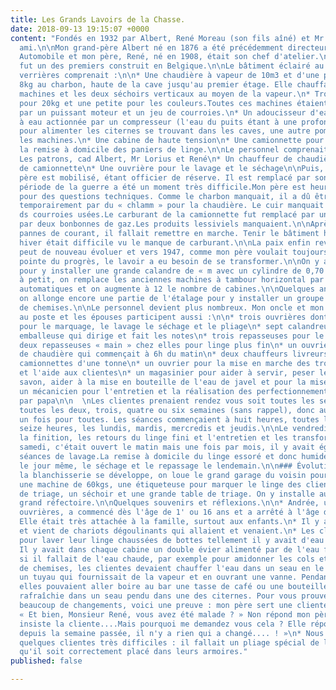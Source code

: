 ```yaml
---
title: Les Grands Lavoirs de la Chasse.
date: 2018-09-13 19:15:07 +0000
content: "Fondés en 1932 par Albert, René Moreau (son fils aîné) et Mr Lorius, un
  ami.\n\nMon grand-père Albert né en 1876 a été précédemment directeur chez Minerva
  Automobile et mon père, René, né en 1908, était son chef d'atelier.\n\nCe lavoir
  fut un des premiers construit en Belgique.\n\nLe bâtiment éclairé au nord par des
  verrières comprenait :\n\n* Une chaudière à vapeur de 10m3 et d'une pression de
  8kg au charbon, haute de la cave jusqu'au premier étage. Elle chauffait l'eau des
  machines et les deux séchoirs verticaux au moyen de la vapeur.\n* Trois essoreuses
  pour 20kg et une petite pour les couleurs.Toutes ces machines étaient actionnées
  par un puissant moteur et un jeu de courroies.\n* Un adoucisseur d'eau\n* Une pompe
  à eau actionnée par un compresseur (l'eau du puits étant à une profondeur de 60m)
  pour alimenter les citernes se trouvant dans les caves, une autre pompe pour alimenter
  les machines.\n* Une cabine de haute tension\n* Une camionnette pour la prise et
  la remise à domicile des paniers de linge.\n\nLe personnel comprenait à cette époque :\n\n*
  Les patrons, cad Albert, Mr Lorius et René\n* Un chauffeur de chaudière\n* Un chauffeur
  de camionnette\n* Une ouvrière pour le lavage et le séchage\n\nPuis, en 1939, mon
  père est mobilisé, étant officier de réserve. Il est remplacé par son frère Jean.\n\nLa
  période de la guerre a été un moment très difficile.Mon père est heureusement revenu
  pour des questions techniques. Comme le charbon manquait, il a dû être remplacé
  temporairement par du « chlamm » pour la chaudière. Le cuir manquait pour le remplacement
  ds courroies usées.Le carburant de la camionnette fut remplacé par un gazogène puis
  par deux bonbonnes de gaz.Les produits lessiviels manquaient.\n\nAprès les fréquentes
  pannes de courant, il fallait remettre en marche. Tenir le bâtiment hors gel en
  hiver était difficile vu le manque de carburant.\n\nLa paix enfin revenue, le lavoir
  peut de nouveau évoluer et vers 1947, comme mon père voulait toujours être à la
  pointe du progrès, le lavoir a eu besoin de se transformer.\n\nOn y agrandit l'étage
  pour y installer une grande calandre de « m avec un cylindre de 0,70 de diamètre.\n\nPetit
  à petit, on remplace les anciennes machines à tambour horizontal par des machines
  automatiques et on augmente à 12 le nombre de cabines.\n\nQuelques années plus tard,
  on allonge encore une partie de l'étalage pour y installer un groupe de repassage
  de chemises.\n\nLe personnel devient plus nombreux. Mon oncle et mon père sont toujours
  au poste et les épouses participent aussi :\n\n* trois ouvrières dont une responsable
  pour le marquage, le lavage le séchage et le pliage\n* sept calandreuses\n* une
  emballeuse qui dirige et fait les notes\n* trois repasseuses pour le groupe chemises\n*
  deux repasseuses « main » chez elles pour linge plus fin\n* un ouvrier chauffeur
  de chaudière qui commençait à 6h du matin\n* deux chauffeurs livreurs pour les deux
  camionnettes d'une tonne\n* un ouvrier pour la mise en marche des trois essoreuses
  et l'aide aux clientes\n* un magasinier pour aider à servir, peser les sachets de
  savon, aider à la mise en bouteille de l'eau de javel et pour la mise en ordre\n*
  un mécanicien pour l'entretien et la réalisation des perfectionnements imaginés
  par papa\n\n  \nLes clientes prenaient rendez vous soit toutes les semaines, ou
  toutes les deux, trois, quatre ou six semaines (sans rappel), donc automatiquement
  un fois pour toutes. Les séances commençaient à huit heures, toutes les heures jusqu'à
  seize heures, les lundis, mardis, mercredis et jeudis.\n\nLe vendredi était pour
  la finition, les retours du linge fini et l'entretien et les transformations éventuelles.\n\nLe
  samedi, c'était ouvert le matin mais une fois par mois, il y avait également des
  séances de lavage.La remise à domicile du linge essoré et donc humide se faisait
  le jour même, le séchage et le repassage le lendemain.\n\n### Évolution.\n\nEn 1955,
  la blanchisserie se développe, on loue le grand garage du voisin pour y installer
  une machine de 60kgs, une étiqueteuse pour marquer le linge des clients, des bacs
  de triage, un séchoir et une grande table de triage. On y installe aussi un plus
  grand réfectoire.\n\nQuelques souvenirs et réflexions.\n\n* Andrée, une des premières
  ouvrières, a commencé dès l'âge de 1' ou 16 ans et a arrêté à l'âge de sa pension.
  Elle était très attachée à la famille, surtout aux enfants.\n* Il y avait un va
  et vient de chariots dégoulinants qui allaient et venaient.\n* Les clientes venaient
  pour laver leur linge chaussées de bottes tellement il y avait d'eau sur le sol.\n*
  Il y avait dans chaque cabine un double évier alimenté par de l'eau froide et donc,
  si il fallait de l'eau chaude, par exemple pour amidonner les cols et les manchettes
  de chemises, les clientes devaient chauffer l'eau dans un seau en le glissant sous
  un tuyau qui fournissait de la vapeur et en ouvrant une vanne. Pendant leur lessive,
  elles pouvaient aller boire au bar une tasse de café ou une bouteille de limonade
  rafraîchie dans un seau pendu dans une des citernes. Pour vous prouver qu'il y avait
  beaucoup de changements, voici une preuve : mon père sert une cliente qui lui demande :
  « Et bien, Monsieur René, vous avez été malade ? » Non répond mon père. Mais si,
  insiste la cliente....Mais pourquoi me demandez vous cela ? Elle répond : « Mais
  depuis la semaine passée, il n'y a rien qui a changé.... ! »\n* Nous avions aussi
  quelques clientes très difficiles : il fallait un pliage spécial de leur linge pour
  qu'il soit correctement placé dans leurs armoires."
published: false

---
```

